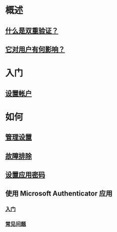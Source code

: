 # 概述
## [什么是双重验证？](multi-factor-authentication-end-user.md)
## [它对用户有何影响？](multi-factor-authentication-end-user-signin.md)

# 入门
## [设置帐户](multi-factor-authentication-end-user-first-time.md)

# 如何
## [管理设置](multi-factor-authentication-end-user-manage-settings.md)
## [故障排除](multi-factor-authentication-end-user-troubleshoot.md)
## [设置应用密码](multi-factor-authentication-end-user-app-passwords.md)
## 使用 Microsoft Authenticator 应用
### [入门](microsoft-authenticator-app-how-to.md)
### [常见问题](microsoft-authenticator-app-faq.md)


<!--HONumber=Jan17_HO3-->


